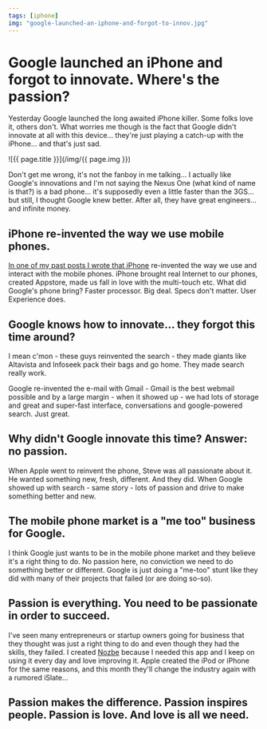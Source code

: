 ```yaml
---
tags: [iphone]
img: "google-launched-an-iphone-and-forgot-to-innov.jpg"
---
```


# Google launched an iPhone and forgot to innovate. Where's the passion?

Yesterday Google launched the long awaited iPhone killer. Some folks love it, others don't. What worries me though is the fact that Google didn't innovate at all with this device... they're just playing a catch-up with the iPhone... and that's just sad.

<!--More-->

![{{ page.title }}](/img/{{ page.img }})

Don't get me wrong, it's not the fanboy in me talking... I actually like Google's innovations and I'm not saying the Nexus One (what kind of name is that?) is a bad phone... it's supposedly even a little faster than the 3GS... but still, I thought Google knew better. After all, they have great engineers... and infinite money.

## iPhone re-invented the way we use mobile phones.

[In one of my past posts I wrote that iPhone](http://michaelnozbe.com/ux-confessions-of-an-iphone-and-mac-paranoid) re-invented the way we use and interact with the mobile phones. iPhone brought real Internet to our phones, created Appstore, made us fall in love with the multi-touch etc. What did Google's phone bring? Faster processor. Big deal. Specs don't matter. User Experience does.

## Google knows how to innovate... they forgot this time around?

I mean c'mon - these guys reinvented the search - they made giants like Altavista and Infoseek pack their bags and go home. They made search really work.

Google re-invented the e-mail with Gmail - Gmail is the best webmail possible and by a large margin - when it showed up - we had lots of storage and great and super-fast interface, conversations and google-powered search. Just great.

## Why didn't Google innovate this time? Answer: no passion.

When Apple went to reinvent the phone, Steve was all passionate about it. He wanted something new, fresh, different. And they did. When Google showed up with search - same story - lots of passion and drive to make something better and new.

## The mobile phone market is a "me too" business for Google.

I think Google just wants to be in the mobile phone market and they believe it's a right thing to do. No passion here, no conviction we need to do something better or different. Google is just doing a "me-too" stunt like they did with many of their projects that failed (or are doing so-so).

## Passion is everything. You need to be passionate in order to succeed.

I've seen many entrepreneurs or startup owners going for business that they thought was just a right thing to do and even though they had the skills, they failed. I created [Nozbe](http://nozbe.com) because I needed this app and I keep on using it every day and love improving it. Apple created the iPod or iPhone for the same reasons, and this month they'll change the industry again with a rumored iSlate...

## Passion makes the difference. Passion inspires people. Passion is love. And love is all we need.

[n]: https://michael.gratis/nozbe